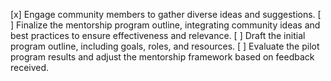[x] Engage community members to gather diverse ideas and suggestions.
[ ] Finalize the mentorship program outline, integrating community ideas and best practices to ensure effectiveness and relevance.
[ ] Draft the initial program outline, including goals, roles, and resources.
[ ] Evaluate the pilot program results and adjust the mentorship framework based on feedback received.